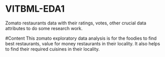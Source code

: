 # VITBML-EDA1
Zomato restaurants data with their ratings, votes, other crucial data attributes to do some research work.

#Content
This zomato exploratory data analysis is for the foodies to find best restaurants, value for money restaurants in their locality. It also helps to find their required cuisines in their locality.
